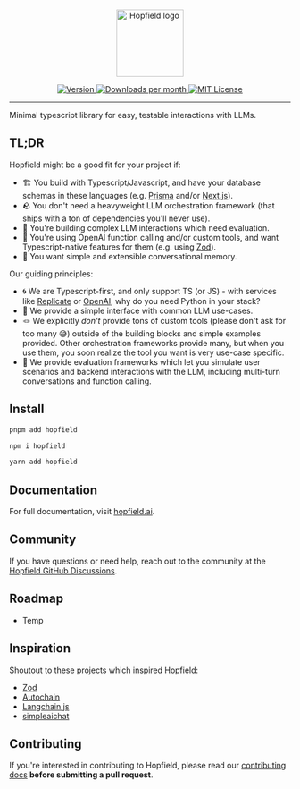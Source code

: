 <br/>

<p align="center">
  <a href="https://hopfield.ai">
    <picture>
      <source media="(prefers-color-scheme: dark)" srcset="https://raw.githubusercontent.com/propology/hopfield/main/.github/logo-dark.svg">
      <img alt="Hopfield logo" src="https://raw.githubusercontent.com/propology/hopfield/main/.github/logo-light.svg" width="auto" height="120">
    </picture>
  </a>
</p>

<div align="center">
  <a href="https://www.npmjs.com/package/hopfield">
    <picture>
      <source media="(prefers-color-scheme: dark)" srcset="https://img.shields.io/npm/v/hopfield?colorA=21262d&colorB=21262d&style=flat">
      <img src="https://img.shields.io/npm/v/hopfield?colorA=f6f8fa&colorB=f6f8fa&style=flat" alt="Version">
    </picture>
  </a>
  <a href="https://www.npmjs.com/package/hopfield">
    <picture>
      <source media="(prefers-color-scheme: dark)" srcset="https://img.shields.io/npm/dm/hopfield?colorA=21262d&colorB=21262d&style=flat">
      <img src="https://img.shields.io/npm/dm/hopfield?colorA=f6f8fa&colorB=f6f8fa&style=flat" alt="Downloads per month">
    </picture>
  </a>
  <a href="https://github.com/propology/hopfield/blob/main/LICENSE">
    <picture>
      <source media="(prefers-color-scheme: dark)" srcset="https://img.shields.io/npm/l/hopfield?colorA=21262d&colorB=21262d&style=flat">
      <img src="https://img.shields.io/npm/l/hopfield?colorA=f6f8fa&colorB=f6f8fa&style=flat" alt="MIT License">
    </picture>
  </a>
</div>

---

Minimal typescript library for easy, testable interactions with LLMs.

<!-- ```ts
import type { AbiParametersToPrimitiveTypes, ExtractAbiFunctions, ExtractAbiFunctionNames } from 'hopfield'
import { erc20Abi } from 'hopfield/test'

type FunctionNames = ExtractAbiFunctionNames<typeof erc20Abi, 'view'>
//   ^? type FunctionNames = "symbol" | "name" | "allowance" | "balanceOf" | "decimals" | "totalSupply"

type TransferInputTypes = AbiParametersToPrimitiveTypes<
  // ^? type TransferInputTypes = readonly [`0x${string}`, bigint]
  ExtractAbiFunction<typeof erc20Abi, 'transfer'>['inputs']
>
``` -->

## TL;DR

Hopfield might be a good fit for your project if:

- 🏗️ You build with Typescript/Javascript, and have your database schemas in these languages (e.g. [Prisma](https://www.prisma.io/) and/or [Next.js](https://nextjs.org/)).
- 🪨 You don't need a heavyweight LLM orchestration framework (that ships with a ton of dependencies you'll never use).
- 💬 You're building complex LLM interactions which need evaluation.
- 🤙 You're using OpenAI function calling and/or custom tools, and want Typescript-native features for them (e.g. using [Zod](https://github.com/colinhacks/zod)).
- 📝 You want simple and extensible conversational memory.

Our guiding principles:

- 🌀 We are Typescript-first, and only support TS (or JS) - with services like [Replicate](https://replicate.com/) or [OpenAI](https://platform.openai.com/docs/introduction), why do you need Python in your stack?
- 🤏 We provide a simple interface with common LLM use-cases.
- 🪢 We explicitly *don't* provide tons of custom tools (please don't ask for too many 😅) outside of the building blocks and simple examples provided. Other orchestration frameworks provide many, but when you use them, you soon realize the tool you want is very use-case specific.
- 🧪 We provide evaluation frameworks which let you simulate user scenarios and backend interactions with the LLM, including multi-turn conversations and function calling.

## Install

```bash
pnpm add hopfield
```

```bash
npm i hopfield
```

```bash
yarn add hopfield
```

## Documentation

For full documentation, visit [hopfield.ai](https://hopfield.ai).

## Community

If you have questions or need help, reach out to the community at the [Hopfield GitHub Discussions](https://github.com/propology/hopfield/discussions).

## Roadmap

- Temp

<!-- PaLM Chat (Bard) and Anthropic Claude support
More fun/feature-filled CLI chat app based on Textual
Simple example of using simpleaichat in a webapp
Simple of example of using simpleaichat in a stateless manner (e.g. AWS Lambda functions) -->

## Inspiration

Shoutout to these projects which inspired Hopfield:

- [Zod](https://github.com/colinhacks/zod)
- [Autochain](https://github.com/Forethought-Technologies/AutoChain)
- [Langchain.js](https://github.com/hwchase17/langchainjs)
- [simpleaichat](https://github.com/minimaxir/simpleaichat)

## Contributing

If you're interested in contributing to Hopfield, please read our [contributing docs](https://github.com/propology/hopfield/blob/main/.github/CONTRIBUTING.md) **before submitting a pull request**.
